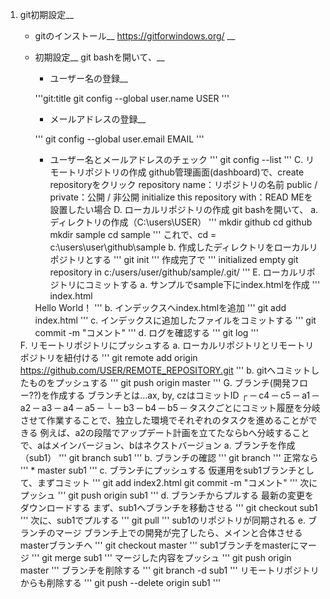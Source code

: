 1. git初期設定__
	- gitのインストール__
		https://gitforwindows.org/ __
	- 初期設定__
		git bashを開いて、__
		- ユーザー名の登録__

		'''git:title
		git config --global user.name USER
		'''

		- メールアドレスの登録__

		'''
		git config --global user.email EMAIL
		'''

		- ユーザー名とメールアドレスのチェック
		'''
		git config --list
		'''
	C. リモートリポジトリの作成
		github管理画面(dashboard)で、create repositoryをクリック
		repository name：リポジトリの名前
		public / private：公開 / 非公開
		initialize this repository with：READ MEを設置したい場合
	D. ローカルリポジトリの作成
		git bashを開いて、
		a. ディレクトリの作成（C:\users\USER）
		'''
		mkdir github
		cd github
		mkdir sample
		cd sample
		'''
		これで、cd = c:\users\user\github\sample
		b. 作成したディレクトリをローカルリポジトリとする
		'''
		git init
		'''
		作成完了で
		'''
		initialized empty git repository in c:/users/user/github/sample/.git/
		'''
	E. ローカルリポジトリにコミットする
		a. サンプルでsample下にindex.htmlを作成
		'''
  		index.html
		<!DOCTYPE html>
		<html>
		<head>
			<meta charset="utf-8">
		</head>
		 
		<body>
			Hello World！
		</body>
		</html>
		'''
		b. インデックスへindex.htmlを追加
		'''
		git add index.html
		'''
		c. インデックスに追加したファイルをコミットする
		'''
		git commit -m "コメント"
		'''
		d. ログを確認する
		'''
		git log
		'''
	F. リモートリポジトリにプッシュする
		a. ローカルリポジトリとリモートリポジトリを紐付ける
		'''
		git remote add origin https://github.com/USER/REMOTE_REPOSITORY.git
		'''
		b. gitへコミットしたものをプッシュする
		'''
		git push origin master
		'''
	G. ブランチ(開発フロー??)を作成する
		ブランチとは...ax, by, czはコミットID
				   ┌ ─ c4 ─ c5 ─ 
		a1 ─ a2 ─ a3 ─ a4 ─ a5 ─ 
			  └ ─ b3 ─ b4 ─ b5 ─ 
			タスクごとにコミット履歴を分岐させて作業することで、独立した環境でそれぞれのタスクを進めることができる
			例えば、a2の段階でアップデート計画を立てたならbへ分岐することで、aはメインバージョン、bはネクストバージョン
		a. ブランチを作成（sub1）
		'''
		git branch sub1
		'''
		b. ブランチの確認
		'''
		git branch
		'''
		正常なら
		'''
		* master
		  sub1
		'''
		c. ブランチにプッシュする
		仮運用をsub1ブランチとして、まずコミット
		'''
		git add index2.html
		git commit -m "コメント"
		'''
		次にプッシュ
		'''
		git push origin sub1
		'''
		d. ブランチからプルする
		最新の変更をダウンロードする
		まず、sub1へブランチを移動させる
		'''
		git checkout sub1
		'''
		次に、sub1でプルする
		'''
		git pull
		'''
		sub1のリポジトリが同期される
		e. ブランチのマージ
		ブランチ上での開発が完了したら、メインと合体させる
		masterブランチへ
		'''
		git checkout master
		'''
		sub1ブランチをmasterにマージ
		'''
		git merge sub1
		'''
		マージした内容をプッシュ
		'''
		git push origin master
		'''
		ブランチを削除する
		'''
		git branch -d sub1
		'''
		リモートリポジトリからも削除する
		'''
		git push --delete origin sub1
		'''
		
